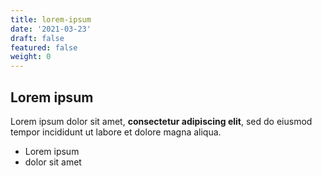 ```yaml
---
title: lorem-ipsum
date: '2021-03-23'
draft: false
featured: false
weight: 0
---
```

## Lorem ipsum

Lorem ipsum dolor sit amet, **consectetur adipiscing elit**, sed do eiusmod tempor incididunt ut labore et dolore magna aliqua.

- Lorem ipsum
- dolor sit amet